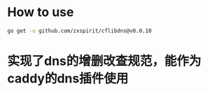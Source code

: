 # How to use
```bash
go get -u github.com/zxspirit/cflibdns@v0.0.10
```

# 实现了dns的增删改查规范，能作为caddy的dns插件使用